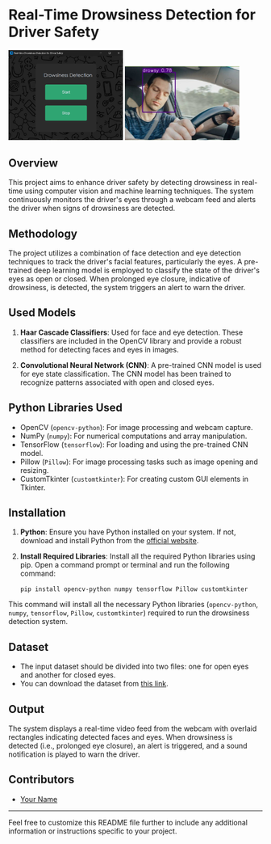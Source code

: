 # Real-Time Drowsiness Detection for Driver Safety
<div>
    <img src="output1.png" alt="output 1" style="width: 45%;">
    <img src="output2.jpg" alt="ouput 2" style="width: 45%;">
</div>

## Overview
This project aims to enhance driver safety by detecting drowsiness in real-time using computer vision and machine learning techniques. The system continuously monitors the driver's eyes through a webcam feed and alerts the driver when signs of drowsiness are detected.

## Methodology
The project utilizes a combination of face detection and eye detection techniques to track the driver's facial features, particularly the eyes. A pre-trained deep learning model is employed to classify the state of the driver's eyes as open or closed. When prolonged eye closure, indicative of drowsiness, is detected, the system triggers an alert to warn the driver.

## Used Models
1. **Haar Cascade Classifiers**: Used for face and eye detection. These classifiers are included in the OpenCV library and provide a robust method for detecting faces and eyes in images.

2. **Convolutional Neural Network (CNN)**: A pre-trained CNN model is used for eye state classification. The CNN model has been trained to recognize patterns associated with open and closed eyes.

## Python Libraries Used
- OpenCV (`opencv-python`): For image processing and webcam capture.
- NumPy (`numpy`): For numerical computations and array manipulation.
- TensorFlow (`tensorflow`): For loading and using the pre-trained CNN model.
- Pillow (`Pillow`): For image processing tasks such as image opening and resizing.
- CustomTkinter (`customtkinter`): For creating custom GUI elements in Tkinter.

## Installation
1. **Python**: Ensure you have Python installed on your system. If not, download and install Python from the [official website](https://www.python.org/).

2. **Install Required Libraries**: Install all the required Python libraries using pip. Open a command prompt or terminal and run the following command:
   ```
   pip install opencv-python numpy tensorflow Pillow customtkinter
   ```

This command will install all the necessary Python libraries (`opencv-python`, `numpy`, `tensorflow`, `Pillow`, `customtkinter`) required to run the drowsiness detection system.

## Dataset
- The input dataset should be divided into two files: one for open eyes and another for closed eyes.
- You can download the dataset from [this link](http://mrl.cs.vsb.cz/eyedataset).

## Output
The system displays a real-time video feed from the webcam with overlaid rectangles indicating detected faces and eyes. When drowsiness is detected (i.e., prolonged eye closure), an alert is triggered, and a sound notification is played to warn the driver.

## Contributors
- [Your Name](https://github.com/yourusername)

---

Feel free to customize this README file further to include any additional information or instructions specific to your project.
